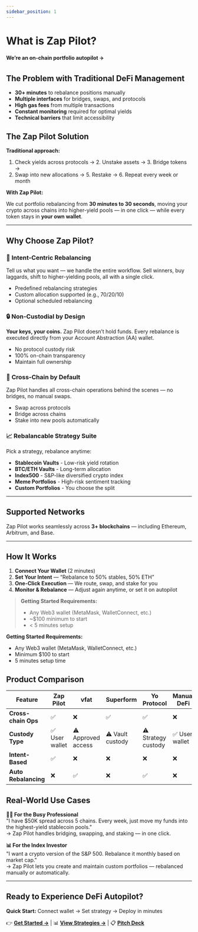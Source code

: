 ```yaml
---
sidebar_position: 1
---
```


# What is Zap Pilot?

**We’re an on-chain portfolio autopilot** ✈️

## The Problem with Traditional DeFi Management

- **30+ minutes** to rebalance positions manually
- **Multiple interfaces** for bridges, swaps, and protocols
- **High gas fees** from multiple transactions
- **Constant monitoring** required for optimal yields
- **Technical barriers** that limit accessibility

## The Zap Pilot Solution

**Traditional approach:**

1. Check yields across protocols → 2. Unstake assets → 3. Bridge tokens →
2. Swap into new allocations → 5. Restake → 6. Repeat every week or month

**With Zap Pilot:**

We cut portfolio rebalancing from **30 minutes to 30 seconds**, moving your crypto across chains
into higher-yield pools — in one click — while every token stays in **your own wallet**.

---

## Why Choose Zap Pilot?

### 🔁 **Intent-Centric Rebalancing**

Tell us what you want — we handle the entire workflow. Sell winners, buy laggards, shift to
higher-yielding pools, all with a single click.

- Predefined rebalancing strategies
- Custom allocation supported (e.g., 70/20/10)
- Optional scheduled rebalancing

### 🔒 **Non-Custodial by Design**

**Your keys, your coins.** Zap Pilot doesn’t hold funds. Every rebalance is executed directly from
your Account Abstraction (AA) wallet.

- No protocol custody risk
- 100% on-chain transparency
- Maintain full ownership

### 🌉 **Cross-Chain by Default**

Zap Pilot handles all cross-chain operations behind the scenes — no bridges, no manual swaps.

- Swap across protocols
- Bridge across chains
- Stake into new pools automatically

### 📈 **Rebalancable Strategy Suite**

Pick a strategy, rebalance anytime:

- **Stablecoin Vaults** - Low-risk yield rotation
- **BTC/ETH Vaults** - Long-term allocation
- **Index500** - S&P-like diversified crypto index
- **Meme Portfolios** - High-risk sentiment tracking
- **Custom Portfolios** - You choose the split

---

## Supported Networks

Zap Pilot works seamlessly across **3+ blockchains** — including Ethereum, Arbitrum, and Base.

---

## How It Works

1. **Connect Your Wallet** (2 minutes)
2. **Set Your Intent** — “Rebalance to 50% stables, 50% ETH”
3. **One-Click Execution** — We route, swap, and stake for you
4. **Monitor & Rebalance** — Adjust again anytime, or set it on autopilot

> **Getting Started Requirements:**
>
> - Any Web3 wallet (MetaMask, WalletConnect, etc.)
> - ~$100 minimum to start
> - < 5 minutes setup

**Getting Started Requirements:**

- Any Web3 wallet (MetaMask, WalletConnect, etc.)
- Minimum $100 to start
- 5 minutes setup time

## Product Comparison

| Feature              | Zap Pilot      | vfat               | Superform        | Yo Protocol         | Manual DeFi    |
| -------------------- | -------------- | ------------------ | ---------------- | ------------------- | -------------- |
| **Cross-chain Ops**  | ✅             | ❌                 | ✅               | ✅                  | ❌             |
| **Custody Type**     | ✅ User wallet | ⚠️ Approved access | ⚠️ Vault custody | ⚠️ Strategy custody | ✅ User wallet |
| **Intent-Based**     | ✅             | ❌                 | ❌               | ❌                  | ❌             |
| **Auto Rebalancing** | ❌             | ✅                 | ❌               | ✅                  | ❌             |

## Real-World Use Cases

**🧑‍💼 For the Busy Professional**  
"I have $50K spread across 5 chains. Every week, just move my funds into the highest-yield
stablecoin pools."  
→ Zap Pilot handles bridging, swapping, and staking — in one click.

**📊 For the Index Investor**  
"I want a crypto version of the S&P 500. Rebalance it monthly based on market cap."  
→ Zap Pilot lets you create and maintain custom portfolios — rebalanced manually or automatically.

---

## Ready to Experience DeFi Autopilot?

**Quick Start:** Connect wallet → Set strategy → Deploy in minutes

👉 **[Get Started →](./getting-started)** | 📊 **[View Strategies →](./strategies)** | 📋
**[Pitch Deck](https://www.storydoc.com/4631eef1a29ef2f29cea41c1b0ffb2c0/3e32d664-4e36-4e02-851c-47fa166e2682/6885c327196aa808558298eb)**
